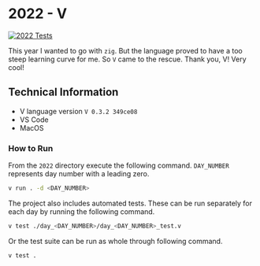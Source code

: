 # 2022 - V

[![2022 Tests](https://github.com/tehSIRius/adventofcode/actions/workflows/2022.yaml/badge.svg?branch=master)](https://github.com/tehSIRius/adventofcode/actions/workflows/2022.yaml)

This year I wanted to go with `zig`. But the language proved to have a too steep learning curve for me. So `V` came to the rescue. Thank you, V! Very cool!

## Technical Information

* V language version `V 0.3.2 349ce08`
* VS Code
* MacOS

### How to Run

From the `2022` directory execute the following command. `DAY_NUMBER` represents day number with a leading zero.

```bash
v run . -d <DAY_NUMBER>
```

The project also includes automated tests. These can be run separately for each day by running the following command.

```bash
v test ./day_<DAY_NUMBER>/day_<DAY_NUMBER>_test.v
```

Or the test suite can be run as whole through following command.

```bash
v test .
```
